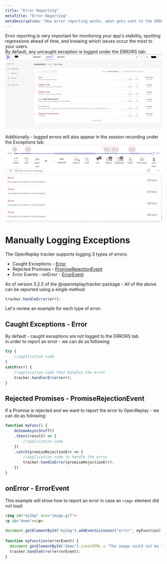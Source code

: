 ```yaml
---
title: "Error Reporting"
metaTitle: "Error Reporting"
metaDescription: "How error reporting works, what gets sent to the ERRORS tab and how to report errors and exceptions manually"
---
```


Error reporting is very important for monitoring your app's stability, spotting regressions ahead of time, and knowing which issues occur the most to your users.  
By default, any uncaught exception is logged under the ERRORS tab:
![Errors Tab](../static/errors-tab.jpg#center)

Additionally - logged errors will also appear in the session recording under the Exceptions tab:
![Exceptions Tab](../static/exceptions-tab-in-recording.jpg#center)

# Manually Logging Exceptions

The OpenReplay tracker supports logging 3 types of errors:  
* Caught Exceptions - [Error](https://developer.mozilla.org/en-US/docs/Web/JavaScript/Reference/Global_Objects/Error)
* Rejected Promises - [PromiseRejectionEvent](https://developer.mozilla.org/en-US/docs/Web/API/PromiseRejectionEvent)
* Error Events - onError - [ErrorEvent](https://developer.mozilla.org/en-US/docs/Web/API/ErrorEvent)

As of version 3.2.5 of the @openreplay/tracker package - All of the above can be reported using a single method: 
```js
tracker.handleError(err);
```

Let's review an example for each type of error:

## Caught Exceptions - Error
By default - caught exceptions are not logged to the ERRORS tab.  
in order to report an error - we can do as following:

```js
try {
    //application code
}
catch(err) {
    //application code that handles the error
    tracker.handlerError(err);
}
```
## Rejected Promises - PromiseRejectionEvent
If a Promise is rejected and we want to report the error to OpenReplay - we can do as following:

```js
function myFunc() {
    doSomeAsyncStuff()
    .then((result) => {
        //application code
    })
    .catch(promiseRejectionErr => {
        //application code to handle the error
        tracker.handleError(promiseRejectionErr);      
    })
}
```

## onError - ErrorEvent
This example will show how to report an error in case an ```<img>``` element did not load:  

```html
<img id="myImg" src="image.gif">
<p id="demo"></p>
```

```js
document.getElementById("myImg").addEventListener("error", myFunction);

function myFunction(errorEvent) {
  document.getElementById("demo").innerHTML = "The image could not be loaded.";
  tracker.handleError(errorEvent);
}

```

